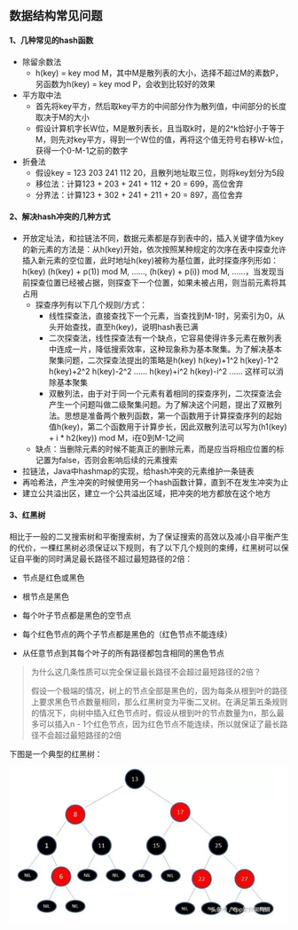 ## 数据结构常见问题
#### 1、几种常见的hash函数
- 除留余数法
  - h(key) = key mod M，其中M是散列表的大小，选择不超过M的素数P，另函数为h(key) = key mod P，会收到比较好的效果
- 平方取中法
  - 首先将key平方，然后取key平方的中间部分作为散列值，中间部分的长度取决于M的大小
  - 假设计算机字长W位，M是散列表长，且当取k时，是的2^k恰好小于等于M，则先对key平方，得到一个W位的值，再将这个值无符号右移W-k位，获得一个0-M-1之前的数字
- 折叠法
  - 假设key = 123 203 241 112 20，且散列地址取三位，则将key划分为5段
  - 移位法：计算123 + 203 + 241 + 112 + 20 = 699，高位舍弃
  - 分界法：计算123 + 302 + 241 + 211 + 20 = 897，高位舍弃
#### 2、解决hash冲突的几种方式
- 开放定址法，和拉链法不同，数据元素都是存到表中的，插入关键字值为key的新元素的方法是：从h(key)开始，依次按照某种规定的次序在表中探查允许插入新元素的空位置，此时地址h(key)被称为基位置，此时探查序列形如：h(key) (h(key) + p(1)) mod M, ......, (h(key) + p(i)) mod M, ......，当发现当前探查位置已经被占据，则探查下一个位置，如果未被占用，则当前元素将其占用
  - 探查序列有以下几个规则/方式：
    - 线性探查法，直接查找下一个元素，当查找到M-1时，另索引为0，从头开始查找，直至h(key)，说明hash表已满
    - 二次探查法，线性探查法有一个缺点，它容易使得许多元素在散列表中连成一片，降低搜索效率，这种现象称为基本聚集。为了解决基本聚集问题，二次探查法提出的策略是h(key)  h(key)+1^2  h(key)-1^2  h(key)+2^2  h(key)-2^2  ......  h(key)+i^2  h(key)-i^2  ......  这样可以消除基本聚集
    - 双散列法，由于对于同一个元素有着相同的探查序列，二次探查法会产生一个问题叫做二级聚集问题。为了解决这个问题，提出了双散列法。思想是准备两个散列函数，第一个函数用于计算探查序列的起始值h(key)，第二个函数用于计算步长，因此双散列法可以写为(h1(key) + i * h2(key)) mod M，i在0到M-1之间
  - 缺点：当删除元素的时候不能真正的删除元素，而是应当将相应位置的标记置为false，否则会影响后续的元素搜索
- 拉链法，Java中hashmap的实现，给hash冲突的元素维护一条链表
- 再哈希法，产生冲突的时候使用另一个hash函数计算，直到不在发生冲突为止
- 建立公共溢出区，建立一个公共溢出区域，把冲突的地方都放在这个地方

#### 3、红黑树

相比于一般的二叉搜索树和平衡搜索树，为了保证搜索的高效以及减小自平衡产生的代价，一棵红黑树必须保证以下规则，有了以下几个规则的束缚，红黑树可以保证自平衡的同时满足最长路径不超过最短路径的2倍：

- 节点是红色或黑色

- 根节点是黑色
- 每个叶子节点都是黑色的空节点
- 每个红色节点的两个子节点都是黑色的（红色节点不能连续）
- 从任意节点到其每个叶子的所有路径都包含相同的黑色节点

> 为什么这几条性质可以完全保证最长路径不会超过最短路径的2倍？
>
> 假设一个极端的情况，树上的节点全部是黑色的，因为每条从根到叶的路径上要求黑色节点数量相同，那么红黑树变为平衡二叉树。在满足第五条规则的情况下，向树中插入红色节点时，假设从根到叶的节点数量为n，那么最多可以插入n - 1个红色节点，因为红色节点不能连续，所以就保证了最长路径不会超过最短路径的2倍

下图是一个典型的红黑树：

![1566225117327](pictures\红黑树.png)